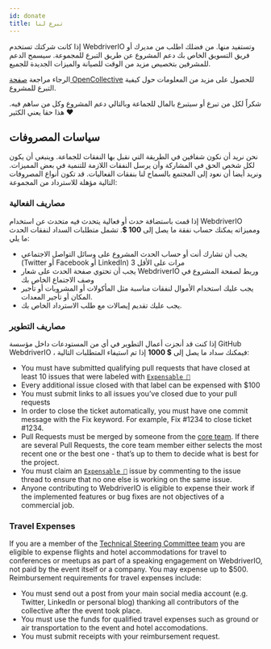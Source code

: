 ```yaml
---
id: donate
title: تبرع لنا
---
```


إذا كانت شركتك تستخدم WebdriverIO وتستفيد منها. من فضلك اطلب من مديرك أو فريق التسويق الخاص بك دعم المشروع عن طريق التبرع للمجموعة. سيسمح الدعم للمشرفين بتخصيص مزيد من الوقت للصيانة والميزات الجديدة للجميع.

الرجاء مراجعة [صفحة OpenCollective](https://opencollective.com/webdriverio) للحصول على مزيد من المعلومات حول كيفية التبرع للمشروع.

شكراً لكل من تبرع أو سيتبرع بالمال للجماعة وبالتالي دعم المشروع وكل من ساهم فيه. هذا حقا يعني الكثير ❤️

## سياسات المصروفات

نحن نريد أن نكون شفافين في الطريقة التي نقبل بها النفقات للجماعة. وينبغي أن يكون لكل شخص الحق في المشاركة وأن يرسل النفقات اللازمة للتنمية في بعض المميزات. ونريد أيضا أن نعود إلى المجتمع بالسماح لنا بنفقات الفعاليات. قد تكون أنواع المصروفات التالية مؤهلة للاسترداد من المجموعة:

### مصاريف الفعالية

إذا قمت باستضافة حدث أو فعالية يتحدث فيه متحدث عن استخدام WebdriverIO ومميزاته يمكنك حساب نفقة ما يصل إلى __100 $__. تشمل متطلبات السداد لنفقات الحدث ما يلي:

- يجب أن تشارك أنت أو حساب الحدث المشروع على وسائل التواصل الاجتماعي (Twitter أو Facebook أو LinkedIn) 3 مرات على الأقل
- يجب أن تحتوي صفحة الحدث على شعار WebdriverIO وربط لصفحة المشروع في وصف الاجتماع الخاص بك
- يجب عليك استخدام الأموال لنفقات مناسبة مثل المأكولات أو المشروبات أو تأجير المكان أو تأجير المعدات.
- يجب عليك تقديم إيصالات مع طلب الاسترداد الخاص بك.

### مصاريف التطوير

إذا كنت قد أنجزت أعمال التطوير في أي من المستودعات داخل مؤسسة GitHub WebdriverIO ، فيمكنك سداد ما يصل إلى __$ 1000__ إذا تم استيفاء المتطلبات التالية:

- You must have submitted qualifying pull requests that have closed at least 10 issues that were labeled with [`Expensable 💸`](https://github.com/webdriverio/webdriverio/labels/Expensable%20%F0%9F%92%B8)
- Every additional issue closed with that label can be expensed with $100
- You must submit links to all issues you’ve closed due to your pull requests
- In order to close the ticket automatically, you must have one commit message with the Fix keyword. For example, Fix #1234 to close ticket #1234.
- Pull Requests must be merged by someone from the [core team](https://github.com/webdriverio/webdriverio/blob/main/AUTHORS.md#tsc-technical-steering-committee). If there are several Pull Requests, the core team member either selects the most recent one or the best one - that’s up to them to decide what is best for the project.
- You must claim an [`Expensable 💸`](https://github.com/webdriverio/webdriverio/labels/Expensable%20%F0%9F%92%B8) issue by commenting to the issue thread to ensure that no one else is working on the same issue.
- Anyone contributing to WebdriverIO is eligible to expense their work if the implemented features or bug fixes are not objectives of a commercial job.

### Travel Expenses

If you are a member of the [Technical Steering Committee team](https://github.com/webdriverio/webdriverio/blob/main/AUTHORS.md#tsc-technical-steering-committee) you are eligible to expense flights and hotel accommodations for travel to conferences or meetups as part of a speaking engagement on WebdriverIO, not paid by the event itself or a company. You may expense up to $500. Reimbursement requirements for travel expenses include:

- You must send out a post from your main social media account (e.g. Twitter, LinkedIn or personal blog) thanking all contributors of the collective after the event took place.
- You must use the funds for qualified travel expenses such as ground or air transportation to the event and hotel accomodations.
- You must submit receipts with your reimbursement request.
